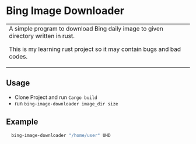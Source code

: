 # Bing Image Downloader
<table>
<tr>
<td>
  A simple program to download Bing daily image to given directory written in rust.
  
  This is my learning rust project so it may contain bugs and bad codes.
</td>
</tr>
</table>

## Usage 
- Clone Project and run `Cargo build`
- run `bing-image-downloader image_dir size`

## Example
```bash
  bing-image-downloader "/home/user" UHD
```

